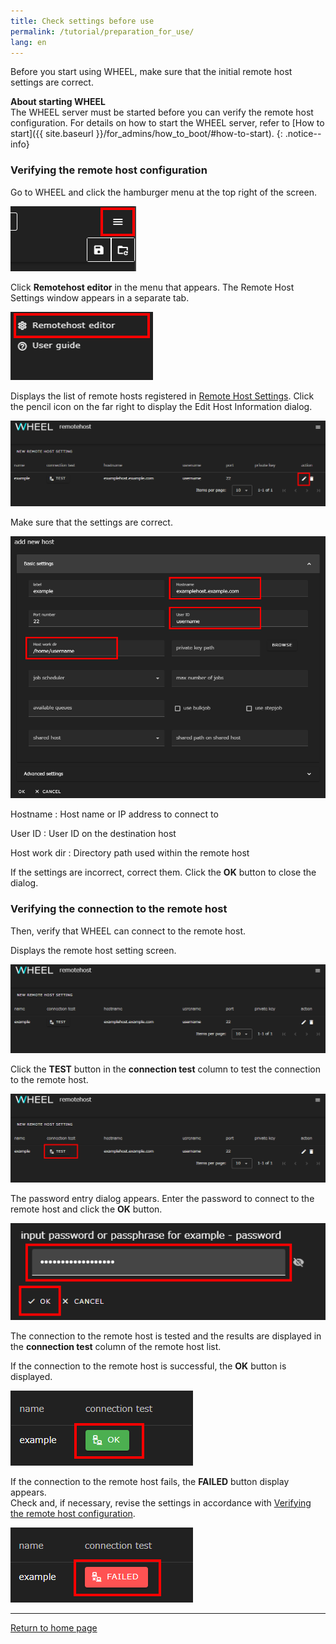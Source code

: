 ```yaml
---
title: Check settings before use
permalink: /tutorial/preparation_for_use/
lang: en
---
```


Before you start using WHEEL, make sure that the initial remote host settings are correct.

__About starting WHEEL__  
The WHEEL server must be started before you can verify the remote host configuration. 
For details on how to start the WHEEL server, refer to [How to start]({{ site.baseurl }}/for_admins/how_to_boot/#how-to-start).
{: .notice--info}

### Verifying the remote host configuration
Go to WHEEL and click the hamburger menu at the top right of the screen.

![hamburger menu](img/hamburger_menu.png "hamburger menu")

Click __Remotehost editor__ in the menu that appears. The Remote Host Settings window appears in a separate tab.

!["Remotehost editor"](img/remotehost_editor_button.png "Remotehost editor")

Displays the list of remote hosts registered in [Remote Host Settings]({{site.baseurl}}/for_admins/how_to_boot/#remote-host-settings). Click the pencil icon on the far right to display the Edit Host Information dialog.

!["edit icon"](img/remotehost_editor2.png "edit icon")

Make sure that the settings are correct.

!["Check settings"](img/add_new_host.png "Check settings")

Hostname
: Host name or IP address to connect to

User ID
: User ID on the destination host

Host work dir
: Directory path used within the remote host

If the settings are incorrect, correct them.
Click the __OK__ button to close the dialog.

### Verifying the connection to the remote host
Then, verify that WHEEL can connect to the remote host.

Displays the remote host setting screen.

![Remote Host List](img/remotehost_list.png "Remote Host List")

Click the __TEST__ button in the __connection test__ column to test the connection to the remote host.

!["connection test"](img/connection_test.png "connection test")

The password entry dialog appears. Enter the password to connect to the remote host and click the __OK__ button.

!["Input password"](img/input_password.png "Input password")

The connection to the remote host is tested and the results are displayed in the __connection test__ column of the remote host list.


If the connection to the remote host is successful, the __OK__ button is displayed.

!["Result ok"](img/result_ok.png "Result ok")

If the connection to the remote host fails, the __FAILED__ button display appears.  
Check and, if necessary, revise the settings in accordance with [Verifying the remote host configuration](#verifying-the-remote-host-configuration).

!["Result failed"](img/result_failed.png "Result failed")




--------
[Return to home page]({{site.baseurl}}/tutorial/)